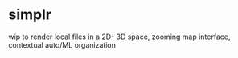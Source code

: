 # simplr
wip to render local files in a 2D- 3D space, zooming map interface, contextual auto/ML organization
